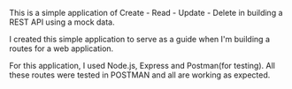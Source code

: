 This is a simple application of Create - Read - Update - Delete in building a REST API using a mock data.

I created this simple application to serve as a guide when I'm building a routes for a web application.

For this application, I used Node.js, Express and Postman(for testing). All these routes were tested in POSTMAN and all are working as expected.

